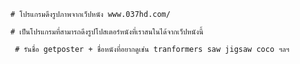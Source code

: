 	# โปรแกรมดึงรูปภาพจากเว็ปหนัง www.037hd.com/
	
	# เป็นโปรแกรมที่สามารถดึงรูปโปสเตอร์หนังที่เราสนในได้จากเว็ปหนังนี้
     
     # รันชื่อ getposter + ชื่อหนังที่อยากดูเช่น tranformers saw jigsaw coco ฯลฯ
